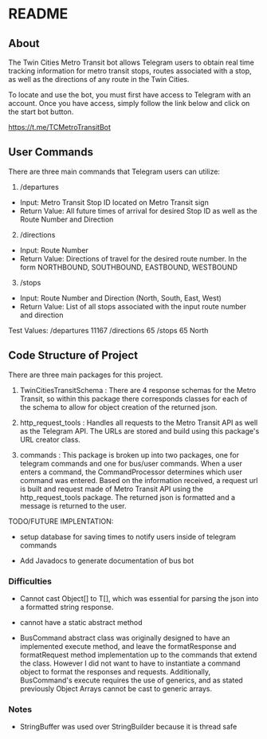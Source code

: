 # README

## About

The Twin Cities Metro Transit bot allows Telegram users to obtain real time tracking information for metro transit stops, routes associated with a stop, as well as the directions of any route in the Twin Cities. 

To locate and use the bot, you must first have access to Telegram with an account. Once you have access, simply follow the link below and click on the start bot button.

https://t.me/TCMetroTransitBot

## User Commands

There are three main commands that Telegram users can utilize:

1. /departures
  - Input: Metro Transit Stop ID located on Metro Transit sign
  - Return Value: All future times of arrival for desired Stop ID as well as the Route Number and Direction

2. /directions
  - Input: Route Number
  - Return Value: Directions of travel for the desired route number. In the form NORTHBOUND, SOUTHBOUND, EASTBOUND, WESTBOUND
  
3. /stops
  - Input: Route Number and Direction (North, South, East, West)
  - Return Value: List of all stops associated with the input route number and direction


Test Values:
/departures 11167
/directions 65
/stops 65 North


## Code Structure of Project
There are three main packages for this project.
1. TwinCitiesTransitSchema :
  There are 4 response schemas for the Metro Transit, so within this package there corresponds classes for 
  each of the schema to allow for object creation of the returned json.
  
2. http_request_tools :
  Handles all requests to the Metro Transit API as well as the Telegram API. The URLs are stored and build using this package's URL creator class.

3. commands :
  This package is broken up into two packages, one for telegram commands and one for bus/user commands. When a user enters a command, the CommandProcessor determines which user command was entered. Based on the information received, a request url is built and request made of Metro Transit API using the http_request_tools package. The returned json is formatted and a message is returned to the user.



TODO/FUTURE IMPLENTATION:

- setup database for saving times to notify users inside of telegram commands

- Add Javadocs to generate documentation of bus bot


### Difficulties
- Cannot cast Object[] to T[], which was essential for parsing the json into a
  formatted string response.

- cannot have a static abstract method

- BusCommand abstract class was originally designed to have an implemented execute method, and
  leave the formatResponse and formatRequest method implementation up to the commands
  that extend the class. However I did not want to have to instantiate a command
  object to format the responses and requests. Additionally, BusCommand's execute requires the
  use of generics, and as stated previously Object Arrays cannot be cast to generic arrays.

### Notes

- StringBuffer was used over StringBuilder because it is thread safe
